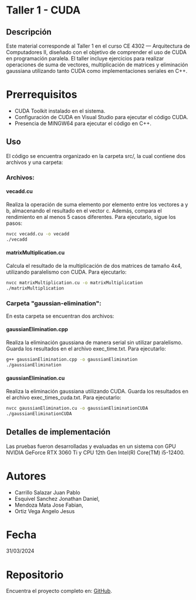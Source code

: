 # Taller 1 - CUDA

## Descripción
Este material corresponde al Taller 1 en el curso CE 4302 — Arquitectura de Computadores II, diseñado con el objetivo de comprender el uso de CUDA en programación paralela. El taller incluye ejercicios para realizar operaciones de suma de vectores, multiplicación de matrices y eliminación gaussiana utilizando tanto CUDA como implementaciones seriales en C++.

# Prerrequisitos
- CUDA Toolkit instalado en el sistema.
- Configuración de CUDA en Visual Studio para ejecutar el código CUDA.
- Presencia de MINGW64 para ejecutar el código en C++.

## Uso
El código se encuentra organizado en la carpeta src/, la cual contiene dos archivos y una carpeta:

### Archivos:

#### vecadd.cu
Realiza la operación de suma elemento por elemento entre los vectores a y b, almacenando el resultado en el vector c. Además, compara el rendimiento en al menos 5 casos diferentes. Para ejecutarlo, sigue los pasos:

```bash
nvcc vecadd.cu -o vecadd
./vecadd
```
#### matrixMultiplication.cu

Calcula el resultado de la multiplicación de dos matrices de tamaño 4x4, utilizando paralelismo con CUDA. Para ejecutarlo:

```bash
nvcc matrixMultiplication.cu -o matrixMultiplication
./matrixMultiplication
```

### Carpeta "gaussian-elimination":

En esta carpeta se encuentran dos archivos:

#### gaussianElimination.cpp
Realiza la eliminación gaussiana de manera serial sin utilizar paralelismo. Guarda los resultados en el archivo exec_time.txt. Para ejecutarlo:

```bash
g++ gaussianElimination.cpp -o gaussianElimination
./gaussianElimination
```

#### gaussianElimination.cu
Realiza la eliminación gaussiana utilizando CUDA. Guarda los resultados en el archivo exec_times_cuda.txt. Para ejecutarlo:

```bash
nvcc gaussianElimination.cu -o gaussianEliminationCUDA
./gaussianEliminationCUDA
```

## Detalles de implementación
Las pruebas fueron desarrolladas y evaluadas en un sistema con GPU NVIDIA GeForce RTX 3060 Ti y CPU 12th Gen Intel(R) Core(TM) i5-12400.

# Autores
- Carrillo Salazar Juan Pablo
- Esquivel Sanchez Jonathan Daniel,
- Mendoza Mata Jose Fabian,
- Ortiz Vega Angelo Jesus

# Fecha
31/03/2024

# Repositorio
Encuentra el proyecto completo en: [GitHub](https://github.com/ce-itcr/cuda-performance-testing).
